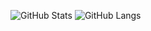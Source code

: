 ![GitHub Stats](https://github-readme-stats.vercel.app/api?username=rmm5t&show=reviews,prs_merged,prs_merged_percentage)
![GitHub Langs](https://github-readme-stats.vercel.app/api/top-langs?username=rmm5t&layout=compact)
